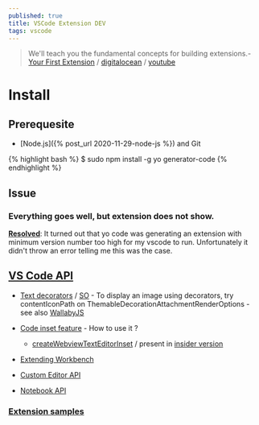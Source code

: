 ```yaml
---
published: true
title: VSCode Extension DEV
tags: vscode
---
```

> We'll teach you the fundamental concepts for building extensions.- [Your First Extension](https://code.visualstudio.com/api/get-started/your-first-extension) / [digitalocean](https://www.digitalocean.com/community/tutorials/how-to-create-your-first-visual-studio-code-extension) / [youtube](https://www.youtube.com/watch?v=srwsnNhiqv8)

# Install
## Prerequesite
- [Node.js]({% post_url 2020-11-29-node-js %}) and Git

{% highlight bash %}
$ sudo npm install -g yo generator-code
{% endhighlight %}

## Issue
### Everything goes well, but extension does not show.
[**Resolved**](https://www.reddit.com/r/vscode/comments/a6ox7w/writing_a_hello_world_extension_doesnt_appear_to/): It turned out that yo code was generating an extension with minimum version number too high for my vscode to run. Unfortunately it didn't throw an error telling me this was the case.

## [VS Code API](https://code.visualstudio.com/api/references/vscode-api)
- [Text decorators](https://code.visualstudio.com/api/references/vscode-api#DecorationRenderOptions) / [SO](https://stackoverflow.com/a/44965967/51386) - To display an image using decorators, try contentIconPath on ThemableDecorationAttachmentRenderOptions - see also [WallabyJS](https://stackoverflow.com/questions/64085323/vscode-extension-api-for-adding-line-markings)
- [Code inset feature](https://github.com/microsoft/vscode/pull/66418) - How to use it ?
	- [createWebviewTextEditorInset](https://github.com/microsoft/vscode/issues/75931) / present in [insider version](https://github.com/microsoft/vscode/blob/627ad0b4ee553d233b80336ebb241f911e4bff07/src/vs/vscode.proposed.d.ts)

- [Extending Workbench](https://code.visualstudio.com/api/extension-capabilities/extending-workbench)
- [Custom Editor API](https://code.visualstudio.com/api/extension-guides/custom-editors)
- [Notebook API](https://code.visualstudio.com/api/extension-guides/notebook) 

### [Extension samples](https://github.com/Microsoft/vscode-extension-samples)

